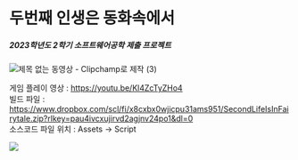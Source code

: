 
# 두번째 인생은 동화속에서
##### 2023학년도 2학기 소프트웨어공학 제출 프로젝트

![제목 없는 동영상 - Clipchamp로 제작 (3)](https://github.com/potatohun/SecondLifeIsInFairytale/assets/107704298/d03eedc8-63c8-4466-abb2-ef2db3c34d51)

게임 플레이 영상 : https://youtu.be/Kl4ZcTyZHo4 <br>
빌드 파일 : https://www.dropbox.com/scl/fi/x8cxbx0wjicpu31ams951/SecondLifeIsInFairytale.zip?rlkey=pau4ivcxujirvd2agjnv24po1&dl=0 <br>
소스코드 파일 위치 : Assets -> Script

<img src="![제목 없는 동영상 - Clipchamp로 제작 (3)](https://github.com/potatohun/SecondLifeIsInFairytale/assets/107704298/d03eedc8-63c8-4466-abb2-ef2db3c34d51)">
